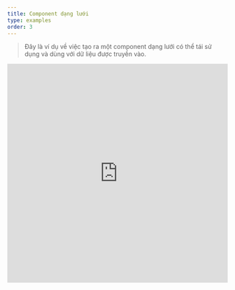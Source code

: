 ```yaml
---
title: Component dạng lưới
type: examples
order: 3
---
```


> Đây là ví dụ về việc tạo ra một component dạng lưới có thể tái sử dụng và dùng với dữ liệu được truyền vào.

<iframe width="100%" height="500" src="https://jsfiddle.net/yyx990803/xkkbfL3L/embedded/result,html,js,css" allowfullscreen="allowfullscreen" frameborder="0"></iframe>
